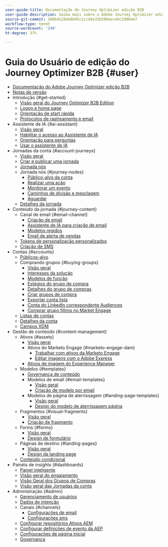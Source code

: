 ```yaml
---
user-guide-title: Documentação do Journey Optimizer edição B2B
user-guide-description: Saiba mais sobre o Adobe Journey Optimizer edição B2B e como você pode usá-lo para orquestrar jornadas de conta e de grupo de compra usando a IA gerativa integrada e a automação líder do setor.
source-git-commit: 168bd128de8845c1ccd4e33b290aecebc28064ef
workflow-type: tm+mt
source-wordcount: '249'
ht-degree: 37%

---
```



# Guia do Usuário de edição do Journey Optimizer B2B {#user}

+ [Documentação do Adobe Journey Optimizer edição B2B](guide-overview.md)
+ [Notas de versão](./release-notes/release-notes.md)
+ Introdução {#get-started}
   + [Visão geral do Journey Optimizer B2B Edition](about-journey-optimizer-b2b-edition.md)
   + [Logon e home page](home-page.md)
   + [Orientação de start rápida](./start/get-started.md)
   + [Protocolos de rastreamento e email](./start/email-protocols.md)
+ Assistente de IA {#ai-assistant}
   + [Visão geral](./ai-assistant/ai-assistant-overview.md)
   + [Habilitar o acesso ao Assistente de IA](./ai-assistant/enable-ai-assistant-access.md)
   + [Orientação para perguntas](./ai-assistant/question-guidance.md)
   + [Usar o assistente de IA](./ai-assistant/use-ai-assistant.md)
+ Jornadas da conta {#account-journeys}
   + [Visão geral](./journeys/journey-overview.md)
   + [Criar e publicar uma jornada](./journeys/create-publish-journey.md)
   + [Jornada nós](./journeys/journey-nodes.md)
   + Jornada nós {#journey-nodes}
      + [Público-alvo da conta](./journeys/account-audience-nodes.md)
      + [Realizar uma ação](./journeys/action-nodes.md)
      + [Monitorar um evento](./journeys/listen-for-event-nodes.md)
      + [Caminhos de divisão e mesclagem](./journeys/split-merge-paths-nodes.md)
      + [Aguardar](./journeys/wait-nodes.md)
   + [Detalhes da jornada](./journeys/journey-details.md)
+ Conteúdo da jornada {#journey-content}
   + Canal de email {#email-channel}
      + [Criação de email](./content/email-authoring.md)
      + [Assistente de IA para criação de email](./content/ai-assistant-emails.md)
      + [Modelos regidos](./content/email-authoring-governance.md)
      + [Email de alerta de vendas](./content/sales-alert-email.md)
   + [Tokens de personalização personalizados](./content/personalization-my-tokens.md)
   + [Criação de SMS](./content/sms-authoring.md)
+ Contas {#accounts}
   + [Públicos-alvo](./audiences/account-audience-overview.md)
   + Comprando grupos {#buying-groups}
      + [Visão geral](./buying-groups/buying-groups-overview.md)
      + [Interesses da solução](./buying-groups/solution-interests.md)
      + [Modelos de função](./buying-groups/buying-groups-role-templates.md)
      + [Estágios do grupo de compra](./buying-groups/buying-group-stages.md)
      + [Detalhes do grupo de compras](./buying-groups/buying-group-details.md)
      + [Criar grupos de compra](./buying-groups/buying-groups-create.md)
      + [Exportar conta lista](./audiences/account-list-export.md)
      + [Conta do LinkedIn correspondente Audiences](./data/linkedin-account-matched-audiences.md)
      + [Comprar grupo filtros no Market Engage](./buying-groups/marketo-engage-smart-list-buying-group-filters.md)
   + [Listas de contas](./accounts/account-lists.md)
   + [Detalhes da conta](./accounts/account-details.md)
   + [Campos XDM](./data/field-mapping.md)
+ Gestão de conteúdo {#content-management}
   + Ativos {#assets}
      + [Visão geral](./content/assets-overview.md)
      + Ativos do Marketo Engage {#marketo-engage-dam}
         + [Trabalhar com ativos da Marketo Engage](./content/marketo-engage-design-studio.md)
         + [Editar imagens com o Adobe Express](./content/image-edit-adobe-express.md)
      + [Ativos de imagem do Experience Manager](./content/aem-assets.md)
   + Modelos {#templates}
      + [Governança de conteúdo](./content/template-content-governance.md)
      + Modelos de email {#email-templates}
         + [Visão geral](./content/email-templates.md)
         + [Criação de modelo por email](./content/email-template-authoring.md)
      + Modelos de página de aterrissagem {#landing-page-templates}
         + [Visão geral](./content/landing-page-templates.md)
         + [Design do modelo de aterrissagem página](./content/landing-page-template-design.md)
   + Fragmentos {#visual-fragments}
      + [Visão geral](./content/fragments.md)
      + [Criação de fragmento](./content/fragment-authoring.md)
   + Forms {#forms}
      + [Visão geral](./content/forms.md)
      + [Design de formulário](./content/form-design.md)
   + Páginas de destino {#landing-pages}
      + [Visão geral](./content/landing-pages.md)
      + [Design da landing page](./content/landing-page-design.md)
   + [Conteúdo condicional](./content/conditional-content.md)
+ Painéis de insights {#dashboards}
   + [Painel inteligente](./dashboards/intelligent-dashboard.md)
   + [Visão geral do engajamento](./dashboards/engagement-dashboard.md)
   + [Visão Geral dos Grupos de Compras](./dashboards/buying-groups-dashboard.md)
   + [Visão geral das Jornadas da conta](./dashboards/journeys-dashboard.md)
+ Administração {#admin}
   + [Gerenciamento de usuários](./admin/user-management.md)
   + [Dados de intenção](./admin/intent-data.md)
   + Canais {#channels}
      + [Configurações de email](./admin/configure-channels-emails.md)
      + [Configurações sms](./admin/configure-channels-sms.md)
   + [Configurar repositórios Ativos AEM](./admin/configure-aem-repositories.md)
   + [Configurar definições de evento da AEP](./admin/configure-aep-events.md)
   + [Configurações de página inicial](./admin/landing-page-settings.md)
   + [Governança](./admin/governance.md)
